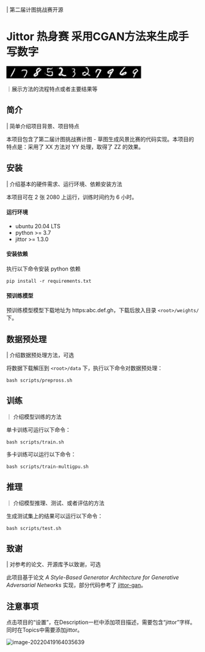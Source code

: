 | 第二届计图挑战赛开源

# Jittor 热身赛 采用CGAN方法来生成手写数字

![主要结果](https://github.com/zhoupeng99/jittor/blob/main/result.png)

｜展示方法的流程特点或者主要结果等

## 简介
| 简单介绍项目背景、项目特点

本项目包含了第二届计图挑战赛计图 - 草图生成风景比赛的代码实现。本项目的特点是：采用了 XX 方法对 YY 处理，取得了 ZZ 的效果。

## 安装 
| 介绍基本的硬件需求、运行环境、依赖安装方法

本项目可在 2 张 2080 上运行，训练时间约为 6 小时。

#### 运行环境
- ubuntu 20.04 LTS
- python >= 3.7
- jittor >= 1.3.0

#### 安装依赖
执行以下命令安装 python 依赖
```
pip install -r requirements.txt
```

#### 预训练模型
预训练模型模型下载地址为 https:abc.def.gh，下载后放入目录 `<root>/weights/` 下。

## 数据预处理
| 介绍数据预处理方法，可选

将数据下载解压到 `<root>/data` 下，执行以下命令对数据预处理：
```
bash scripts/prepross.sh
```

## 训练
｜ 介绍模型训练的方法

单卡训练可运行以下命令：
```
bash scripts/train.sh
```

多卡训练可以运行以下命令：
```
bash scripts/train-multigpu.sh
```

## 推理
｜ 介绍模型推理、测试、或者评估的方法

生成测试集上的结果可以运行以下命令：

```
bash scripts/test.sh
```

## 致谢
| 对参考的论文、开源库予以致谢，可选

此项目基于论文 *A Style-Based Generator Architecture for Generative Adversarial Networks* 实现，部分代码参考了 [jittor-gan](https://github.com/Jittor/gan-jittor)。

## 注意事项

点击项目的“设置”，在Description一栏中添加项目描述，需要包含“jittor”字样。同时在Topics中需要添加jittor。

![image-20220419164035639](https://s3.bmp.ovh/imgs/2022/04/19/6a3aa627eab5f159.png)

